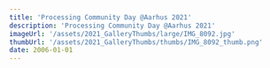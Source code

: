 ```yaml
---
title: 'Processing Community Day @Aarhus 2021'
description: 'Processing Community Day @Aarhus 2021'
imageUrl: '/assets/2021_GalleryThumbs/large/IMG_8092.jpg'
thumbUrl: '/assets/2021_GalleryThumbs/thumbs/IMG_8092_thumb.png'
date: 2006-01-01
---
```

